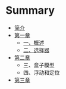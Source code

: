 # Summary

* [简介](README.md)
* [第一章](di-yi-zhang.md)
  * [一、概述](di-yi-zhang/yi-3001-gai-shu.md)
  * [二、选择器](di-yi-zhang/er-3001-xuan-ze-qi.md)
* [第二章](di-er-zhang.md)
  * 三、盒子模型
  * 四、浮动和定位
* [第三章](di-san-zhang.md)


